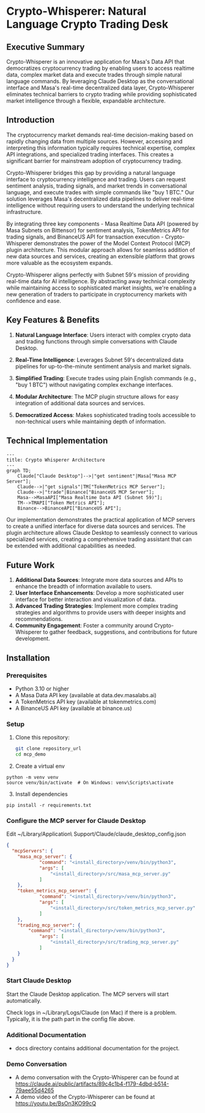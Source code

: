# Crypto-Whisperer: Natural Language Crypto Trading Desk

## Executive Summary

Crypto-Whisperer is an innovative application for Masa's Data API that democratizes cryptocurrency 
trading by enabling users to access realtime data, complex market data and execute trades through 
simple natural language commands. By leveraging Claude Desktop as the conversational interface and 
Masa's real-time decentralized data layer, Crypto-Whisperer eliminates technical barriers to 
crypto trading while providing sophisticated market intelligence through a flexible, expandable 
architecture.

## Introduction

The cryptocurrency market demands real-time decision-making based on rapidly changing data from multiple 
sources. However, accessing and interpreting this information typically requires technical expertise, 
complex API integrations, and specialized trading interfaces. This creates a significant barrier for 
mainstream adoption of cryptocurrency trading.

Crypto-Whisperer bridges this gap by providing a natural language interface to cryptocurrency 
intelligence and trading. Users can request sentiment analysis, trading signals, and market trends 
in conversational language, and execute trades with simple commands like "buy 1 BTC." 
Our solution leverages Masa's decentralized data pipelines to deliver real-time intelligence 
without requiring users to understand the underlying technical infrastructure.

By integrating three key components - Masa Realtime Data API (powered by Masa Subnets on Bittensor) 
for sentiment analysis, TokenMetrics API for trading signals, and BinanceUS API for transaction 
execution - Crypto-Whisperer demonstrates the power of the Model Context Protocol (MCP) plugin architecture. 
This modular approach allows for seamless addition of new data sources and services, creating an 
extensible platform that grows more valuable as the ecosystem expands.

Crypto-Whisperer aligns perfectly with Subnet 59's mission of providing real-time data for AI intelligence. 
By abstracting away technical complexity while maintaining access to sophisticated market insights, 
we're enabling a new generation of traders to participate in cryptocurrency markets with confidence and ease.

## Key Features & Benefits

1. **Natural Language Interface**: Users interact with complex crypto data and trading functions through simple conversations with Claude Desktop.

2. **Real-Time Intelligence**: Leverages Subnet 59's decentralized data pipelines for up-to-the-minute sentiment analysis and market signals.

3. **Simplified Trading**: Execute trades using plain English commands (e.g., "buy 1 BTC") without navigating complex exchange interfaces.

4. **Modular Architecture**: The MCP plugin structure allows for easy integration of additional data sources and services.

5. **Democratized Access**: Makes sophisticated trading tools accessible to non-technical users while maintaining depth of information.

## Technical Implementation

```mermaid
---
title: Crypto Whisperer Architecture
---
graph TD;
    Claude["Claude Desktop"]-->|"get sentiment"|Masa["Masa MCP Server"];
    Claude-->|"get signals"|TM["TokenMetrics MCP Server"];
    Claude-->|"trade"|Binance["BinanceUS MCP Server"];
    Masa-->MasaAPI["Masa Realtime Data API (Subnet 59)"];
    TM-->TMAPI["Token Metrics API"];
    Binance-->BinanceAPI["BinanceUS API"];
```

Our implementation demonstrates the practical application of MCP servers to create a unified interface 
for diverse data sources and services. The plugin architecture allows Claude Desktop to seamlessly 
connect to various specialized services, creating a comprehensive trading assistant that can be 
extended with additional capabilities as needed.

## Future Work
1. **Additional Data Sources**: Integrate more data sources and APIs to enhance the breadth of information available to users.
2. **User Interface Enhancements**: Develop a more sophisticated user interface for better interaction and visualization of data.
3. **Advanced Trading Strategies**: Implement more complex trading strategies and algorithms to provide users with deeper insights and recommendations.
4. **Community Engagement**: Foster a community around Crypto-Whisperer to gather feedback, suggestions, and contributions for future development.

## Installation

### Prerequisites

- Python 3.10 or higher
- A Masa Data API key (available at data.dev.masalabs.ai)
- A TokenMetrics API key (available at tokenmetrics.com)
- A BinanceUS API key (available at binance.us)

### Setup

1. Clone this repository:
   ```bash
   git clone repository_url
   cd mcp_demo
   ```
2. Create a virtual env

```
python -m venv venv
source venv/bin/activate  # On Windows: venv\Scripts\activate
```

3. Install dependencies

```
pip install -r requirements.txt
```

### Configure the MCP server for Claude Desktop

Edit ~/Library/Application\ Support/Claude/claude_desktop_config.json

```json
{
  "mcpServers": {
    "masa_mcp_server": {
            "command": "<install_directory>/venv/bin/python3",
            "args": [
                "<install_directory>/src/masa_mcp_server.py"
            ]
    },
    "token_metrics_mcp_server": {
            "command": "<install_directory>/venv/bin/python3",
            "args": [
                "<install_directory>/src/token_metrics_mcp_server.py"
            ]
    }, 
    "trading_mcp_server": {
        "command": "<install_directory>/venv/bin/python3",
            "args": [
                "<install_directory>/src/trading_mcp_server.py"
            ]
    }
  }
}
```

### Start Claude Desktop
Start the Claude Desktop application. The MCP servers will start automatically.

Check logs in ~/Library/Logs/Claude (on Mac) if there is a 
problem. Typically, it is the path part in the config file above.

### Additional Documentation 
- docs directory contains additional documentation for the project.

### Demo Conversation 
- A demo conversation with the Crypto-Whisperer can be found at
https://claude.ai/public/artifacts/89c4c1b4-f179-4dbd-b514-79aee55d4265
- A demo video of the Crypto-Whisperer can be found at https://youtu.be/BsOn3KO99cQ

